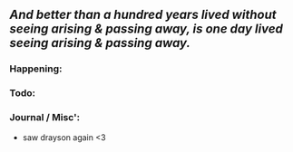 *And better than a hundred years lived without seeing arising & passing away, is one day lived seeing arising & passing away.*
---
### Happening:


### Todo:


### Journal / Misc':
- saw drayson again <3